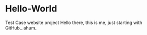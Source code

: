 # Hello-World
Test Case website project
Hello there, this is me, just starting with GitHub...ahum..
